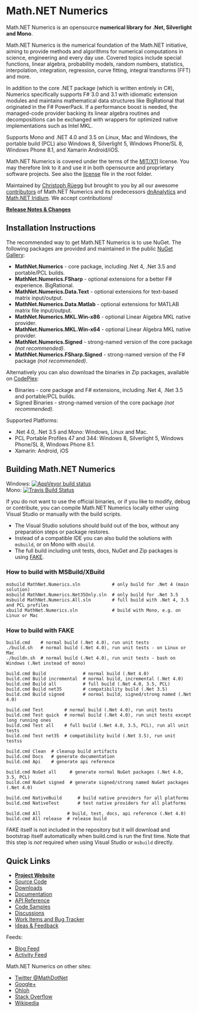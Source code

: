 Math.NET Numerics
=================

Math.NET Numerics is an opensource **numerical library for .Net, Silverlight and Mono**.

Math.NET Numerics is the numerical foundation of the Math.NET initiative, aiming to provide methods and algorithms for numerical computations in science, engineering and every day use. Covered topics include special functions, linear algebra, probability models, random numbers, statistics, interpolation, integration, regression, curve fitting, integral transforms (FFT) and more.

In addition to the core .NET package (which is written entirely in C#), Numerics specifically supports F# 3.0 and 3.1 with idiomatic extension modules and maintains mathematical data structures like BigRational that originated in the F# PowerPack. If a performance boost is needed, the managed-code provider backing its linear algebra routines and decompositions can be exchanged with wrappers for optimized native implementations such as Intel MKL.

Supports Mono and .NET 4.0 and 3.5 on Linux, Mac and Windows, the portable build (PCL) also Windows 8, Silverlight 5, Windows Phone/SL 8, Windows Phone 8.1, and Xamarin Android/iOS.

Math.NET Numerics is covered under the terms of the [MIT/X11](http://mathnetnumerics.codeplex.com/license) license. You may therefore link to it and use it in both opensource and proprietary software projects. See also the [license](LICENSE.md) file in the root folder.

Maintained by [Christoph Rüegg](http://christoph.ruegg.name/) but brought to you by all our awesome [contributors](CONTRIBUTORS.md) of Math.NET Numerics and its predecessors [dnAnalytics](http://dnanalytics.codeplex.com/) and [Math.NET Iridium](http://www.mathdotnet.com/Iridium.aspx). We accept contributions!

**[Release Notes & Changes](RELEASENOTES.md)**

Installation Instructions
-------------------------

The recommended way to get Math.NET Numerics is to use NuGet. The following packages are provided and maintained in the public [NuGet Gallery](https://nuget.org/profiles/mathnet/):

- **MathNet.Numerics** - core package, including .Net 4, .Net 3.5 and portable/PCL builds.
- **MathNet.Numerics.FSharp** - optional extensions for a better F# experience. BigRational.
- **MathNet.Numerics.Data.Text** - optional extensions for text-based matrix input/output.
- **MathNet.Numerics.Data.Matlab** - optional extensions for MATLAB matrix file input/output.
- **MathNet.Numerics.MKL.Win-x86** - optional Linear Algebra MKL native provider.
- **MathNet.Numerics.MKL.Win-x64** - optional Linear Algebra MKL native provider.
- **MathNet.Numerics.Signed** - strong-named version of the core package *(not recommended)*.
- **MathNet.Numerics.FSharp.Signed** - strong-named version of the F# package *(not recommended)*.

Alternatively you can also download the binaries in Zip packages, available on [CodePlex](http://mathnetnumerics.codeplex.com/releases):

- Binaries - core package and F# extensions, including .Net 4, .Net 3.5 and portable/PCL builds.
- Signed Binaries - strong-named version of the core package *(not recommended)*.

Supported Platforms:

- .Net 4.0, .Net 3.5 and Mono: Windows, Linux and Mac.
- PCL Portable Profiles 47 and 344: Windows 8, Silverlight 5, Windows Phone/SL 8, Windows Phone 8.1.
- Xamarin: Android, iOS

Building Math.NET Numerics
--------------------------

Windows: [![AppVeyor build status](https://ci.appveyor.com/api/projects/status/79j22c061saisces/branch/master)](https://ci.appveyor.com/project/cdrnet/mathnet-numerics)  
Mono: [![Travis Build Status](https://travis-ci.org/mathnet/mathnet-numerics.svg?branch=master)](https://travis-ci.org/mathnet/mathnet-numerics)

If you do not want to use the official binaries, or if you like to modify, debug or contribute, you can compile Math.NET Numerics locally either using Visual Studio or manually with the build scripts.

* The Visual Studio solutions should build out of the box, without any preparation steps or package restores.
* Instead of a compatible IDE you can also build the solutions with `msbuild`, or on Mono with `xbuild`.
* The full build including unit tests, docs, NuGet and Zip packages is using [FAKE](http://fsharp.github.io/FAKE/).

### How to build with MSBuild/XBuild

    msbuild MathNet.Numerics.sln            # only build for .Net 4 (main solution)
    msbuild MathNet.Numerics.Net35Only.sln  # only build for .Net 3.5
    msbuild MathNet.Numerics.All.sln        # full build with .Net 4, 3.5 and PCL profiles
    xbuild MathNet.Numerics.sln             # build with Mono, e.g. on Linux or Mac

### How to build with FAKE

    build.cmd    # normal build (.Net 4.0), run unit tests
    ./build.sh   # normal build (.Net 4.0), run unit tests - on Linux or Mac
    ./buildn.sh  # normal build (.Net 4.0), run unit tests - bash on Windows (.Net instead of mono)
    
    build.cmd Build              # normal build (.Net 4.0)
    build.cmd Build incremental  # normal build, incremental (.Net 4.0)
    build.cmd Build all          # full build (.Net 4.0, 3.5, PCL)
    build.cmd Build net35        # compatibility build (.Net 3.5)
    build.cmd Build signed       # normal build, signed/strong named (.Net 4.0)
    
    build.cmd Test        # normal build (.Net 4.0), run unit tests
    build.cmd Test quick  # normal build (.Net 4.0), run unit tests except long running ones
    build.cmd Test all    # full build (.Net 4.0, 3.5, PCL), run all unit tests
    build.cmd Test net35  # compatibility build (.Net 3.5), run unit testss
    
    build.cmd Clean  # cleanup build artifacts
    build.cmd Docs   # generate documentation
    build.cmd Api    # generate api reference
    
    build.cmd NuGet all     # generate normal NuGet packages (.Net 4.0, 3.5, PCL)
    build.cmd NuGet signed  # generate signed/strong named NuGet packages (.Net 4.0)
    
    build.cmd NativeBuild      # build native providers for all platforms
    build.cmd NativeTest       # test native providers for all platforms
    
    build.cmd All          # build, test, docs, api reference (.Net 4.0)
    build.cmd All release  # release build

FAKE itself is not included in the repository but it will download and bootstrap itself automatically when build.cmd is run the first time. Note that this step is *not* required when using Visual Studio or `msbuild` directly.

Quick Links
-----------

* [**Project Website**](http://numerics.mathdotnet.com)
* [Source Code](http://github.com/mathnet/mathnet-numerics)
* [Downloads](http://mathnetnumerics.codeplex.com/releases)
* [Documentation](http://numerics.mathdotnet.com/docs/)
* [API Reference](http://numerics.mathdotnet.com/api/)
* [Code Samples](http://github.com/mathnet/mathnet-numerics/tree/master/src/Examples)
* [Discussions](http://mathnetnumerics.codeplex.com/discussions)
* [Work Items and Bug Tracker](http://github.com/mathnet/mathnet-numerics/issues)
* [Ideas & Feedback](http://feedback.mathdotnet.com/forums/2060-math-net-numerics)

Feeds:

* [Blog Feed](http://christoph.ruegg.name/blog/categories/math-net-numerics/atom.xml)
* [Activity Feed](http://feeds.mathdotnet.com/MathNetNumericsActivity)

Math.NET Numerics on other sites:

* [Twitter @MathDotNet](http://twitter.com/MathDotNet)
* [Google+](https://plus.google.com/112484567926928665204)
* [Ohloh](https://www.ohloh.net/p/mathnet)
* [Stack Overflow](http://stackoverflow.com/questions/tagged/mathdotnet)
* [Wikipedia](http://en.wikipedia.org/wiki/Math.NET_Numerics)
